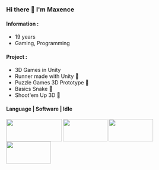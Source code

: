 ### Hi there 👋 I'm Maxence


#### Information :
* 19 years
* Gaming, Programming

#### Project :
* 3D Games in Unity 
* Runner made with Unity 🦊
* Puzzle Games 3D Prototype 🧩
* Basics Snake 🐍
* Shoot'em Up 3D 🔫

#### Language | Software | Idle 

<a href="url"><img src="https://wakeupandcode.com/wp-content/uploads/2019/03/C.NET_-1024x384-1.png" align="left" height="60" width="150" ></a>
<a href="url"><img src="https://cdn.vox-cdn.com/thumbor/NK45Yx_lT1FqWQxoD34F2gjTeec=/0x0:1280x720/1600x900/cdn.vox-cdn.com/uploads/chorus_image/image/31304769/unity-logo-black_1280.0.jpg" align="left" height="60" width="120" ></a>
<a href="url"><img src="https://rafaelhart.com/assets/img/logos/vscode.png" align="left" height="60" width="120" ></a>
<a href="url"><img src="https://unity.com/sites/default/files/styles/cards_16_9/public/2020-03/fmod.jpg?itok=3AmaU06T" align="left" height="60" width="120" ></a>



  
<!--
**terlerex/Terlerex** is a ✨ _special_ ✨ repository because its `README.md` (this file) appears on your GitHub profile.

Here are some ideas to get you started:

- 🔭 I’m currently working on ...
- 🌱 I’m currently learning ...
- 👯 I’m looking to collaborate on ...
- 🤔 I’m looking for help with ...
- 💬 Ask me about ...
- 📫 How to reach me: ...
- 😄 Pronouns: ...
- ⚡ Fun fact: ...
-->
